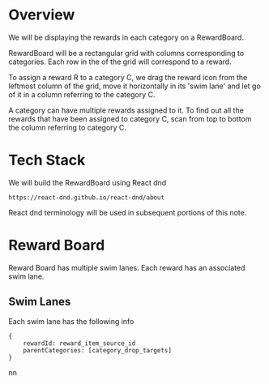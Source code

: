 # Overview
We will be displaying the rewards in each category
on a RewardBoard. 

RewardBoard will be a rectangular grid with columns corresponding to categories. Each row in the 
of the grid will correspond to a reward.

To assign a reward R to a category C, we drag the reward icon from the leftmost column of the grid, move it horizontally
in its 'swim lane' and let go of it in a column referring to the category C.

A category can have multiple rewards assigned to it. To find out all the rewards that have been assigned
to category C, scan from top to bottom the column referring to category C.

# Tech Stack
We will build the RewardBoard using React dnd 

    https://react-dnd.github.io/react-dnd/about
 
React dnd terminology will be used in subsequent portions of this note.

# Reward Board
Reward Board has multiple swim lanes. Each reward has an associated swim lane. 

## Swim Lanes
Each swim lane has the following info

    {
        rewardId: reward_item_source_id
        parentCategories: [category_drop_targets]
    }
    
nn

    




   
    
